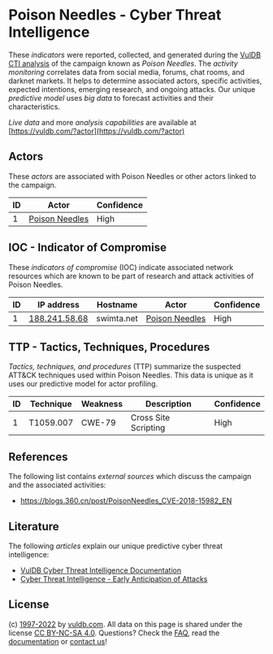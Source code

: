 # Poison Needles - Cyber Threat Intelligence

These _indicators_ were reported, collected, and generated during the [VulDB CTI analysis](https://vuldb.com/?kb.cti) of the campaign known as _Poison Needles_. The _activity monitoring_ correlates data from social media, forums, chat rooms, and darknet markets. It helps to determine associated actors, specific activities, expected intentions, emerging research, and ongoing attacks. Our unique _predictive model_ uses _big data_ to forecast activities and their characteristics.

_Live data_ and more _analysis capabilities_ are available at [https://vuldb.com/?actor](https://vuldb.com/?actor)

## Actors

These _actors_ are associated with Poison Needles or other actors linked to the campaign.

ID | Actor | Confidence
-- | ----- | ----------
1 | [Poison Needles](https://vuldb.com/?actor.poison_needles) | High

## IOC - Indicator of Compromise

These _indicators of compromise_ (IOC) indicate associated network resources which are known to be part of research and attack activities of Poison Needles.

ID | IP address | Hostname | Actor | Confidence
-- | ---------- | -------- | ----- | ----------
1 | [188.241.58.68](https://vuldb.com/?ip.188.241.58.68) | swimta.net | [Poison Needles](https://vuldb.com/?actor.poison_needles) | High

## TTP - Tactics, Techniques, Procedures

_Tactics, techniques, and procedures_ (TTP) summarize the suspected ATT&CK techniques used within Poison Needles. This data is unique as it uses our predictive model for actor profiling.

ID | Technique | Weakness | Description | Confidence
-- | --------- | -------- | ----------- | ----------
1 | T1059.007 | CWE-79 | Cross Site Scripting | High

## References

The following list contains _external sources_ which discuss the campaign and the associated activities:

* https://blogs.360.cn/post/PoisonNeedles_CVE-2018-15982_EN

## Literature

The following _articles_ explain our unique predictive cyber threat intelligence:

* [VulDB Cyber Threat Intelligence Documentation](https://vuldb.com/?kb.cti)
* [Cyber Threat Intelligence - Early Anticipation of Attacks](https://www.scip.ch/en/?labs.20201022)

## License

(c) [1997-2022](https://vuldb.com/?kb.changelog) by [vuldb.com](https://vuldb.com/?kb.about). All data on this page is shared under the license [CC BY-NC-SA 4.0](https://creativecommons.org/licenses/by-nc-sa/4.0/). Questions? Check the [FAQ](https://vuldb.com/?kb.faq), read the [documentation](https://vuldb.com/?kb) or [contact us](https://vuldb.com/?contact)!
